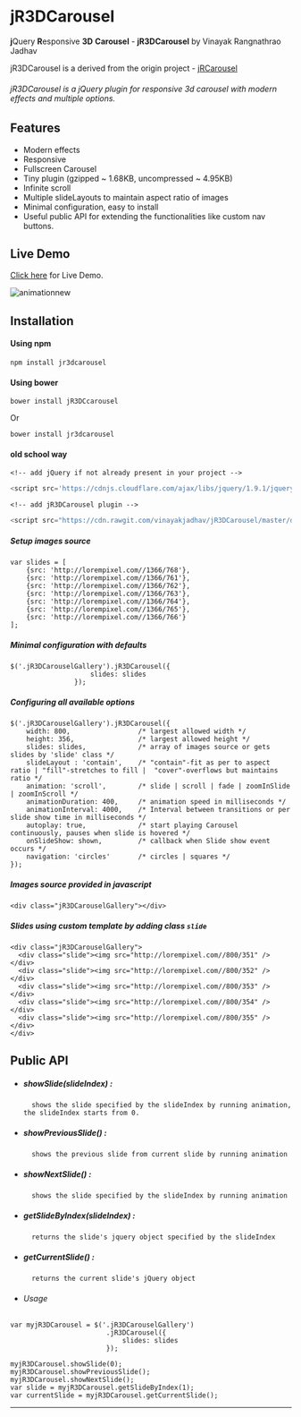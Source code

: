 # jR3DCarousel
**j**Query **R**esponsive **3D** **Carousel** - __jR3DCarousel__ by Vinayak Rangnathrao Jadhav

jR3DCarousel is a derived from the origin project - [jRCarousel](https://github.com/vinayakjadhav/jRCarousel)

###### jR3DCarousel is a jQuery plugin for responsive 3d carousel with modern effects and multiple options.

## Features
- Modern effects
- Responsive
- Fullscreen Carousel
- Tiny plugin (gzipped ~ 1.68KB, uncompressed ~ 4.95KB)
- Infinite scroll
- Multiple slideLayouts to maintain aspect ratio of images
- Minimal configuration, easy to install
- Useful public API for extending the functionalities like custom nav buttons.
 
## Live Demo
   [Click here](http://vinayakjadhav.github.io/jR3DCarousel/) for Live Demo.

   ![animationnew](https://cloud.githubusercontent.com/assets/7734229/11457324/f46c4d30-96cb-11e5-9281-b0141721b755.gif)

## Installation
#### Using npm
``` 
npm install jr3dcarousel
```

#### Using bower
```
bower install jR3DCcarousel
```
Or
```
bower install jr3dcarousel
```

#### old school way

	<!-- add jQuery if not already present in your project -->
``` javascript
<script src='https://cdnjs.cloudflare.com/ajax/libs/jquery/1.9.1/jquery.min.js'></script>
```
	<!-- add jR3DCarousel plugin -->
``` javascript
<script src="https://cdn.rawgit.com/vinayakjadhav/jR3DCarousel/master/dist/jR3DCarousel.min.js"></script>
```

##### Setup images source
```
var slides = [
	{src: 'http://lorempixel.com//1366/768'},
	{src: 'http://lorempixel.com//1366/761'},
	{src: 'http://lorempixel.com//1366/762'},
	{src: 'http://lorempixel.com//1366/763'},
	{src: 'http://lorempixel.com//1366/764'},
	{src: 'http://lorempixel.com//1366/765'},
	{src: 'http://lorempixel.com//1366/766'}
];
```

##### Minimal configuration with defaults
```
$('.jR3DCarouselGallery').jR3DCarousel({
					slides: slides
				});
```

##### Configuring all available options
```
$('.jR3DCarouselGallery').jR3DCarousel({
 	width: 800, 				/* largest allowed width */
	height: 356, 				/* largest allowed height */
	slides: slides, 			/* array of images source or gets slides by 'slide' class */
	slideLayout : 'contain',  	/* "contain"-fit as per to aspect ratio | "fill"-stretches to fill |  "cover"-overflows but maintains ratio */
	animation: 'scroll', 		/* slide | scroll | fade | zoomInSlide | zoomInScroll */
	animationDuration: 400,    	/* animation speed in milliseconds */
	animationInterval: 4000,	/* Interval between transitions or per slide show time in milliseconds */
	autoplay: true,         	/* start playing Carousel continuously, pauses when slide is hovered */
	onSlideShow: shown,			/* callback when Slide show event occurs */
	navigation: 'circles'		/* circles | squares */
});
```
##### Images source provided in javascript
```
<div class="jR3DCarouselGallery"></div>
```

##### Slides using custom template by adding class `slide`
```
<div class="jR3DCarouselGallery">
  <div class="slide"><img src="http://lorempixel.com//800/351" /></div>
  <div class="slide"><img src="http://lorempixel.com//800/352" /></div>
  <div class="slide"><img src="http://lorempixel.com//800/353" /></div>
  <div class="slide"><img src="http://lorempixel.com//800/354" /></div>
  <div class="slide"><img src="http://lorempixel.com//800/355" /></div>
</div>
```
## Public API
- ##### showSlide(slideIndex) 	:
		shows the slide specified by the slideIndex by running animation, the slideIndex starts from 0.

- ##### showPreviousSlide()		:
		shows the previous slide from current slide by running animation

- ##### showNextSlide()		:
		shows the slide specified by the slideIndex by running animation

- ##### getSlideByIndex(slideIndex)	:
		returns the slide's jquery object specified by the slideIndex

- ##### getCurrentSlide()		:
		returns the current slide's jQuery object

- ###### Usage
```
var myjR3DCarousel = $('.jR3DCarouselGallery')
						.jR3DCarousel({
							slides: slides
						});

myjR3DCarousel.showSlide(0);
myjR3DCarousel.showPreviousSlide();
myjR3DCarousel.showNextSlide();
var slide = myjR3DCarousel.getSlideByIndex(1);
var currentSlide = myjR3DCarousel.getCurrentSlide();
```
------------------------------------------------------------------------------------------------------------------
